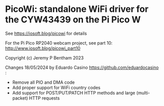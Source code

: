 # PicoWi: standalone WiFi driver for the CYW43439 on the Pi Pico W
See https://iosoft.blog/picowi for details

For the Pi Pico RP2040 webcam project, see part 10: http://www.iosoft.blog/picowi_part10

Copyright (c) Jeremy P Bentham 2023

Changes 18/05/2024 by Eduardo Casino https://github.com/eduardocasino :

* Remove all PIO and DMA code
* Add proper support for WiFi country codes
* Add support for POST/PUT/PATCH HTTP methods and large (multi-packet) HTTP requests
